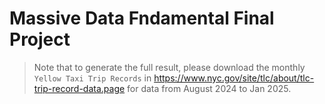 # Massive Data Fndamental Final Project

> Note that to generate the full result, please download the monthly `Yellow Taxi Trip Records` in https://www.nyc.gov/site/tlc/about/tlc-trip-record-data.page for data from August 2024 to Jan 2025.

